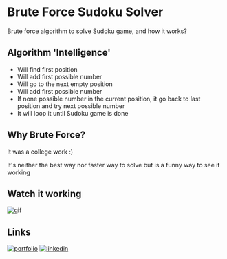 # Brute Force Sudoku Solver

Brute force algorithm to solve Sudoku game, and how it works?

## Algorithm 'Intelligence'

- Will find first position
- Will add first possible number
- Will go to the next empty position
- Will add first possible number
- If none possible number in the current position, it go back to last position and try next possible number
- It will loop it until Sudoku game is done

## Why Brute Force?

It was a college work :)

It's neither the best way nor faster way to solve but is a funny way to see it working

## Watch it working

![gif](https://s7.gifyu.com/images/GIF2a5387e5007d4235.gif)

## Links

[![portfolio](https://img.shields.io/badge/portfolio-000?style=for-the-badge&logo=ko-fi&logoColor=white)](https://felipeschmidt.me/)
[![linkedin](https://img.shields.io/badge/linkedin-000?style=for-the-badge&logo=linkedin&logoColor=white)](https://www.linkedin.com/in/felipe-ernesto-schmidt/)
